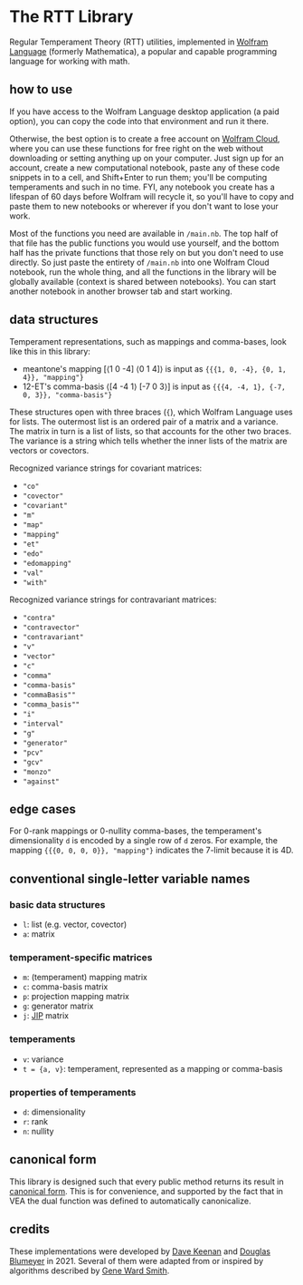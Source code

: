 # The RTT Library

Regular Temperament Theory (RTT) utilities, implemented in [Wolfram Language](https://www.wolfram.com/language/) (formerly Mathematica), a popular and capable programming language for working with math. 

## how to use

If you have access to the Wolfram Language desktop application (a paid option), you can copy the code into that environment and run it there.

Otherwise, the best option is to create a free account on [Wolfram Cloud](https://www.wolframcloud.com), where you can use these functions for free right on the web without downloading or setting anything up on your computer. Just sign up for an account, create a new computational notebook, paste any of these code snippets in to a cell, and Shift+Enter to run them; you'll be computing temperaments and such in no time. FYI, any notebook you create has a lifespan of 60 days before Wolfram will recycle it, so you'll have to copy and paste them to new notebooks or wherever if you don't want to lose your work.

Most of the functions you need are available in `/main.nb`. The top half of that file has the public functions you would use yourself, and the bottom half has the private functions that those rely on but you don't need to use directly. So just paste the entirety of `/main.nb` into one Wolfram Cloud notebook, run the whole thing, and all the functions in the library will be globally available (context is shared between notebooks). You can start another notebook in another browser tab and start working.

## data structures

Temperament representations, such as mappings and comma-bases, look like this in this library:

* meantone's mapping \[⟨1 0 -4] ⟨0 1 4]⟩ is input as `{{{1, 0, -4}, {0, 1, 4}}, "mapping"}`
* 12-ET's comma-basis ⟨\[4 -4 1⟩ \[-7 0 3⟩] is input as `{{{4, -4, 1}, {-7, 0, 3}}, "comma-basis"}`

These structures open with three braces (`{`), which Wolfram Language uses for lists. The outermost list is an ordered pair of a matrix and a variance. The matrix in turn is a list of lists, so that accounts for the other two braces. The variance is a string which tells whether the inner lists of the matrix are vectors or covectors.

Recognized variance strings for covariant matrices:
* `"co"`
* `"covector"`
* `"covariant"`
* `"m"`
* `"map"`
* `"mapping"`
* `"et"`
* `"edo"`
* `"edomapping"`
* `"val"`
* `"with"`

Recognized variance strings for contravariant matrices:
* `"contra"`
* `"contravector"`
* `"contravariant"`
* `"v"`
* `"vector"`
* `"c"`
* `"comma"`
* `"comma-basis"`
* `"commaBasis""`
* `"comma_basis""`
* `"i"`
* `"interval"`
* `"g"`
* `"generator"`
* `"pcv"`
* `"gcv"`
* `"monzo"`
* `"against"`

## edge cases

For 0-rank mappings or 0-nullity comma-bases, the temperament's dimensionality `d` is encoded by a single row of `d` zeros. For example, the mapping `{{{0, 0, 0, 0}}, "mapping"}` indicates the 7-limit because it is 4D. 

## conventional single-letter variable names

### basic data structures
* `l`: list (e.g. vector, covector)
* `a`: matrix

### temperament-specific matrices
* `m`: (temperament) mapping matrix
* `c`: comma-basis matrix
* `p`: projection mapping matrix
* `g`: generator matrix
* `j`: [JIP](https://en.xen.wiki/w/JIP) matrix

### temperaments
* `v`: variance
* `t = {a, v}`: temperament, represented as a mapping or comma-basis

### properties of temperaments
* `d`: dimensionality
* `r`: rank
* `n`: nullity

## canonical form

This library is designed such that every public method returns its result in [canonical form](https://en.xen.wiki/w/canonical_form). This is for convenience, and supported by the fact that in VEA the dual function was defined to automatically canonicalize.

## credits

These implementations were developed by [Dave Keenan](https://en.xen.wiki/w/Dave_Keenan) and [Douglas Blumeyer](https://en.xen.wiki/w/Douglas_Blumeyer) in 2021. Several of them were adapted from or inspired by algorithms described by [Gene Ward Smith](https://en.xen.wiki/w/Gene_Ward_Smith).

